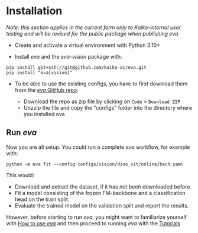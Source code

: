 # Installation

*Note: this section applies in the current form only to Kaiko-internal user testing and will be revised for the public package when publishing eva*


- Create and activate a virtual environment with Python 3.10+

- Install *eva* and the *eva-vision* package with:

```
pip install git+ssh://git@github.com/kaiko-ai/eva.git
pip install "eva[vision]"
```

- To be able to use the existing configs, you have to first download them from the [*eva* GitHub repo](https://github.com/kaiko-ai/eva/tree/main):

    - Download the repo as zip file by clicking on `Code` > `Download ZIP`
    - Unzzip the file and copy the "configs" folder into the directory where you installed eva


## Run *eva*

Now you are all setup. You could run a complete *eva* workflow, for example with:
```
python -m eva fit --config configs/vision/dino_vit/online/bach.yaml 
```
This would:

 - Download and extract the dataset, if it has not been downloaded before.
 - Fit a model consisting of the frozen FM-backbone and a classification head on the train split.
 - Evaluate the trained model on the validation split and report the results.

However, before starting to run *eva*, you might want to familiarize yourself with [How to use *eva*](how_to_use.md) and then proceed to running *eva* with the [Tutorials](../tutorials/offline_vs_online.md)
